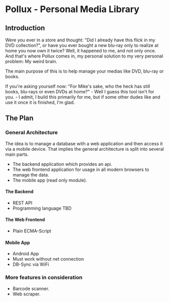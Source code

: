# Pollux - Personal Media Library

## Introduction

Were you ever in a store and thought: "Did I already have this flick in my DVD collection?", or have you ever
bought a new blu-ray only to realize at home you now own it twice? Well, it happened to me, and not only once.
And that's where Pollux comes in, my personal solution to my very personal problem: My weird brain.

The main purpose of this is to help manage your medias like DVD, blu-ray or books.

If you're asking yourself now: "For Mike's sake, who the heck has still books, blu-rays or even DVDs at home?" -
Well I guess this tool isn't for you. - I admit, I build this primarily for me, but if some other dudes like and
use it once it is finished, I'm glad.

## The Plan

### General Architecture

The idea is to manage a database with a web application and then access it via a mobile device.
That implies the general architecture is split into several main parts.

* The backend application which provides an api.
* The web frontend application for usage in all modern browsers to manage the data.
* The mobile app (read only module).

#### The Backend

* REST API
* Programming language TBD

#### The Web Frontend

* Plain ECMA-Script

#### Mobile App 

* Android App
* Must work without net connection
* DB-Sync via WiFi

### More features in consideration

* Barcode scanner.
* Web scraper.

